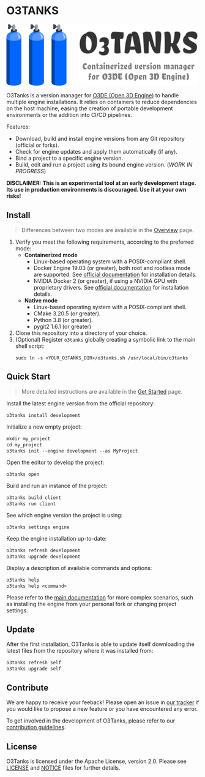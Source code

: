 # O3TANKS
![O3Tanks Logo](./logo.png)

O3Tanks is a version manager for [O3DE (Open 3D Engine)](https://o3de.org) to handle multiple engine installations. It relies on containers to reduce dependencies on the host machine, easing the creation of portable development environments or the addition into CI/CD pipelines.

Features:
- Download, build and install engine versions from any Git repository (official or forks).
- Check for engine updates and apply them automatically (if any).
- Bind a project to a specific engine version.
- Build, edit and run a project using its bound engine version. (*WORK IN PROGRESS*)

**DISCLAIMER: This is an experimental tool at an early development stage. Its use in production environments is discouraged. Use it at your own risks!**

## Install

> Differences between two modes are available in the [Overview](https://github.com/loherangrin/o3tanks/wiki/overview) page.

1. Verify you meet the following requirements, according to the preferred mode:
   - **Containerized mode**
     - Linux-based operating system with a POSIX-compliant shell.
     - Docker Engine 19.03 (or greater), both root and rootless mode are supported. See [official documentation](https://docs.docker.com/get-docker/) for installation details.
     - NVIDIA Docker 2 (or greater), if using a NVIDIA GPU with proprietary drivers. See [official documentation](https://docs.nvidia.com/datacenter/cloud-native/container-toolkit/install-guide.html) for installation details.
   - **Native mode**
     - Linux-based operating system with a POSIX-compliant shell.
     - CMake 3.20.5 (or greater).
     - Python 3.8 (or greater).
     - pygit2 1.6.1 (or greater)
2. Clone this repository into a directory of your choice.
3. (Optional) Register `o3tanks` globally creating a symbolic link to the main shell script:
   ```
   sudo ln -s <YOUR_O3TANKS_DIR>/o3tanks.sh /usr/local/bin/o3tanks
   ```

## Quick Start

> More detailed instructions are available in the [Get Started](https://github.com/loherangrin/o3tanks/wiki/get-started) page.

Install the latest engine version from the official repository:
```
o3tanks install development
```

Initialize a new empty project:
```
mkdir my_project
cd my_project
o3tanks init --engine development --as MyProject
```

Open the editor to develop the project:
```
o3tanks open
```

Build and run an instance of the project:
```
o3tanks build client
o3tanks run client
```

See which engine version the project is using:
```
o3tanks settings engine
```

Keep the engine installation up-to-date:
```
o3tanks refresh development
o3tanks upgrade development
```

Display a description of available commands and options:
```
o3tanks help
o3tanks help <command>
```

Please refer to the [main documentation](https://github.com/loherangrin/o3tanks/wiki) for more complex scenarios, such as installing the engine from your personal fork or changing project settings.

## Update

After the first installation, O3Tanks is able to update itself downloading the latest files from the repository where it was installed from:
```
o3tanks refresh self
o3tanks upgrade self
```

## Contribute

We are happy to receive your feeback! Please open an issue in [our tracker](https://github.com/loherangrin/o3tanks/issues) if you would like to propose a new feature or you have encountered any error.

To get involved in the development of O3Tanks, please refer to our [contribution guidelines](./CONTRIBUTING.md).

## License

O3Tanks is licensed under the Apache License, version 2.0. Please see [LICENSE](./LICENSE) and [NOTICE](./NOTICE) files for further details.
